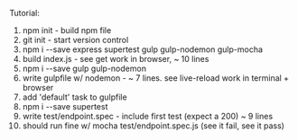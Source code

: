 Tutorial:

1. npm init - build npm file
2. git init - start version control
3. npm i --save express supertest gulp gulp-nodemon gulp-mocha
4. build index.js - see get work in browser, ~ 10 lines
5. npm i --save gulp gulp-nodemon
6. write gulpfile w/ nodemon - ~ 7 lines. see live-reload work in terminal + browser
7. add 'default' task to gulpfile
8. npm i --save supertest
9. write test/endpoint.spec - include first test (expect a 200) ~ 9 lines
10. should run fine w/ mocha test/endpoint.spec.js (see it fail, see it pass)


